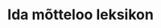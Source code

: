 ---
title: Ida mõtteloo leksikon
title_en: 'Eastern Philosophy Lexicon'
notes: "«Ida mõtteloo leksikon» on esimene sellelaadiline teatmeteos Eestis. See sisaldab olulisemaid termineid, mõisteid ja nimesid põhiliselt Indias ja Hiinas tekkinud õpetustest ja mõttesuundadest.\r\nLeksikonis on u 1100 märksõna. Iga termini juures on ära toodud selle algkeelsed (sanskriti, paali, tiibeti, hiina, jaapani) vasted. Lahti on seletatud budismi, hinduismi, konfutsianismi, taoismi ja mitme teise Ida õpetuse põhimõisted. Tutvustatakse ka nende põhitekste.\r\nLeksikoni lisana on ära toodud eesti keeles ilmunud algkeeltest tehtud Ida mõtteloo tekstide bibliograafia. Leksikon on varustatud põhjalike registritega. Leksikon on mõeldud eelkõige ajaloolastele, filoloogidele, filosoofidele ja teoloogidele, tõlkijatele ja kirjastajatele ning kõikidele, kes tunnevad huvi Idamaade vastu.\r\nTermineid kokku 3500.\r\nKeeled: et, zh, hi, en, ja, el, la, pi, pa, sa, bo."
notes_en: ''
category:
  - Haridus, kultuur ja sport
category_en:
  - Education, Culture and Sport
resources:
  - name: ida
    url: 'https://term.eki.ee/termbase/view/5513125'
    format: HTML
    interactive: 'False'
license: OTHER
update_freq: 'http://purl.org/linked-data/sdmx/2009/code#freq-A'
organization: Eesti Akadeemiline Orientaalselts
maintainer_name: ''
maintainer_email: ''
maintainer_phone: ''
date_issued: '2020-03-28T15:44:43.648Z'
date_modified: 2021/01/03
---